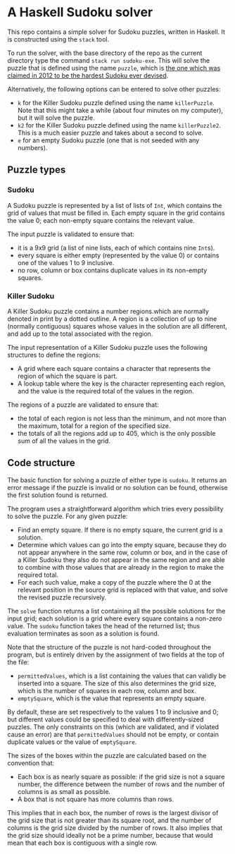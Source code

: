 # A Haskell Sudoku solver

This repo contains a simple solver for Sudoku puzzles, written in Haskell. It is constructed using the
`stack` tool.

To run the solver, with the base directory of the repo as the current directory type the command 
`stack run sudoku-exe`. This will solve the puzzle that is defined using the name `puzzle`, which
is [the one which was 
claimed in 2012 to be the hardest Sudoku ever devised](https://abcnews.go.com/blogs/headlines/2012/06/can-you-solve-the-hardest-ever-sudoku).

Alternatively, the following options can be entered to solve other puzzles:

* `k` for the Killer Sudoku puzzle defined using the name `killerPuzzle`. Note that this might take
a while (about four minutes on my computer), but it will solve the puzzle.
* `k2` for the Killer Sudoku puzzle defined using the name `killerPuzzle2`. This is a much easier
puzzle and takes about a second to solve.
* `e` for an empty Sudoku puzzle (one that is not seeded with any numbers).

## Puzzle types

### Sudoku

A Sudoku puzzle is represented by a list of lists of `Int`, which contains the grid of values that
must be filled in. Each empty square in the grid contains the value 0; each non-empty square contains
the relevant value.

The input puzzle is validated to ensure that:

* it is a 9x9 grid (a list of nine lists, each of which contains nine `Int`s).
* every square is either empty (represented by the value 0) or contains one
of the values 1 to 9 inclusive.
* no row, column or box contains duplicate values in its non-empty
squares.

### Killer Sudoku

A Killer Sudoku puzzle contains a number regions.which are normally denoted in print by a dotted outline.
A region is a collection of
up to nine (normally contiguous) squares whose values in the solution are all different, and add up
to the total associated with the region.

The input representation of a Killer Sudoku puzzle uses the following structures to define the regions:

* A grid where each square contains a character that represents the region of which the square is part.
* A lookup table where the key is the character representing each region, and the value is the required
total of the values in the region.

The regions of a puzzle are validated to ensure that:

* the total of each region is not less than the minimum, and not more than the maximum, total for a region of the
specified size.
* the totals of all the regions add up to 405, which is the only possible sum of all the values in the grid.

## Code structure

The basic function for solving a puzzle of either type is `sudoku`. It returns an error message if 
the puzzle is invalid or no solution can be found, otherwise the first solution found is returned.

The program uses a straightforward algorithm which tries every possibility to solve the puzzle.
For any given puzzle:

* Find an empty square. If there is no empty square, the current grid is a solution.
* Determine which values can go into the empty square, because they do
not appear anywhere in the same row, column or box, and in the case of a Killer Sudoku they also do not
appear in the same region and are able to combine with those values that are already in the region
to make the required total.
* For each such value, make a copy of the puzzle where the 
0 at the relevant position in the source grid is replaced with that value, and solve the revised 
puzzle recursively.

The `solve` function returns a list containing
all the possible solutions for the input grid; each solution is a grid where 
every square contains a non-zero value.
The `sudoku` function takes the head of the
returned list; thus evaluation terminates as soon as a solution is found.

Note that the structure of the puzzle is not hard-coded throughout the program, but is
entirely driven by the assignment of two fields at the top of the file:

* `permittedValues`, which is a list containing the values that can validly be
inserted into a square. The size of this also determines the grid size, which is the
number of squares in each row, column and box.
* `emptySquare`, which is the value that represents an empty square.

By default, these are set respectively to the values 1 to 9 inclusive and 0; but
different values could be specified to deal with differently-sized puzzles. 
The only constraints on this (which are validated, and if violated cause
an error)
are that `permittedValues` should not be empty, or contain duplicate values or the value of `emptySquare`.

The sizes of the boxes within the puzzle are calculated based on the convention that:

* Each box is as nearly square as possible: if the grid size is not a square number, the difference between the number of rows and the number of columns is as small as possible.
* A box that is not square has more columns than rows.

This implies that in each box, the number of rows is the largest divisor of the grid size that is not greater than its square root, and the number of columns is the grid size divided by the number of rows. It also implies that the grid size should ideally not be a prime number, because that would mean that each box is contiguous with a single row.
